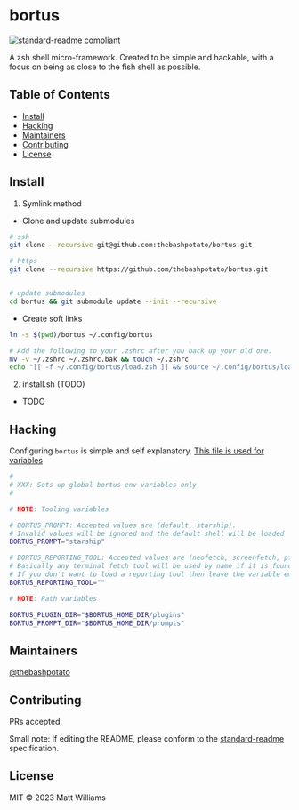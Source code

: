 # bortus

[![standard-readme compliant](https://img.shields.io/badge/standard--readme-OK-green.svg?style=flat-square)](https://github.com/RichardLitt/standard-readme)

A zsh shell micro-framework. Created to be simple and hackable,
with a focus on being as close to the fish shell as possible.

## Table of Contents

- [Install](#install)
- [Hacking](#hacking)
- [Maintainers](#maintainers)
- [Contributing](#contributing)
- [License](#license)

## Install

1. Symlink method

- Clone and update submodules

```bash
# ssh
git clone --recursive git@github.com:thebashpotato/bortus.git

# https
git clone --recursive https://github.com/thebashpotato/bortus.git


# update submodules
cd bortus && git submodule update --init --recursive
```

- Create soft links

```bash
ln -s $(pwd)/bortus ~/.config/bortus

# Add the following to your .zshrc after you back up your old one.
mv -v ~/.zshrc ~/.zshrc.bak && touch ~/.zshrc
echo "[[ -f ~/.config/bortus/load.zsh ]] && source ~/.config/bortus/load.zsh" >> ~/.zshrc
```

2. install.sh (TODO)

- TODO

## Hacking

Configuring `bortus` is simple and self explanatory. [This file is used for variables](./bortus/bortus_config.zsh)

```bash
#
# XXX: Sets up global bortus env variables only
#

# NOTE: Tooling variables

# BORTUS_PROMPT: Accepted values are (default, starship).
# Invalid values will be ignored and the default shell will be loaded
BORTUS_PROMPT="starship"

# BORTUS_REPORTING_TOOL: Accepted values are (neofetch, screenfetch, pfetch, etc)
# Basically any terminal fetch tool will be used by name if it is found on the system.
# If you don't want to load a reporting tool then leave the variable empty
BORTUS_REPORTING_TOOL=""

# NOTE: Path variables

BORTUS_PLUGIN_DIR="$BORTUS_HOME_DIR/plugins"
BORTUS_PROMPT_DIR="$BORTUS_HOME_DIR/prompts"
```

## Maintainers

[@thebashpotato](https://gitlab.com/thebashpotato)

## Contributing

PRs accepted.

Small note: If editing the README, please conform to the [standard-readme](https://github.com/RichardLitt/standard-readme) specification.

## License

MIT © 2023 Matt Williams
